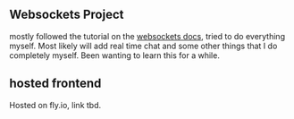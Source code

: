 ## Websockets Project

mostly followed the tutorial on the [websockets docs](https://websockets.readthedocs.io/en/stable/intro/tutorial1.html),
tried to do everything myself. Most likely will add real time chat and some other things that I do completely myself. Been wanting to learn this for a while.

## hosted frontend

Hosted on fly.io, link tbd.
